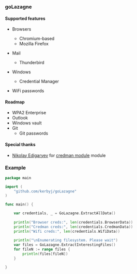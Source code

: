 ### goLazagne

#### Supported features

* Browsers
	* Chromium-based
	* Mozilla Firefox

* Mail
    * Thunderbird

* Windows
    * Credential Manager

* WiFi passwords
	
#### Roadmap

* WPA2 Enterprise
* Outlook
* Windows vault
* Git
    * Git passwords
    
#### Special thanks

* [Nikolay Edigaryev](https://github.com/edigaryev) for [credman module](https://github.com/kerbyj/goLazagne/blob/master/windows/credman.go) module

### Example

```go
package main

import (
    "github.com/kerbyj/goLazagne"
)

func main() {

    var credentials, _ = GoLazagne.ExtractAllData()
    
    println("Browser creds:", len(credentials.BrowserData))
    println("Credman creds:", len(credentials.CredmanData))
    println("Wifi creds:", len(credentials.WifiData))
    
    println("\nEnumerating filesystem. Please wait")
    var files = GoLazagne.ExtractInterestingFiles()
    for fileN := range files {
        println(files[fileN])
    }

}
```
